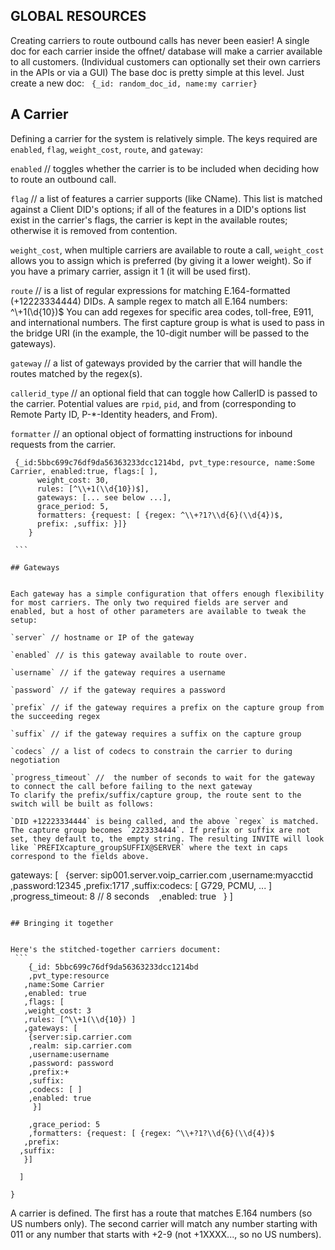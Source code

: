 ## GLOBAL RESOURCES



Creating carriers to route outbound calls has never been easier! A single doc for each carrier inside the offnet/ database will make a carrier available to all customers. (Individual customers can optionally set their own carriers in the APIs or via a GUI)
The base doc is pretty simple at this level. Just create a new doc:
 
`{_id: random_doc_id, name:my carrier}`
 
## A Carrier


Defining a carrier for the system is relatively simple. The keys required are `enabled`, `flag`, `weight_cost`, `route`, and `gateway`:

`enabled` // toggles whether the carrier is to be included when deciding how to route an outbound call.

`flag` //  a list of features a carrier supports (like CName). This list is matched against a Client DID's options; if all of the features in a DID's options list exist in the carrier's flags, the carrier is kept in the available routes; otherwise it is removed from contention.

`weight_cost`, when multiple carriers are available to route a call, `weight_cost` allows you to assign which is preferred (by giving it a lower weight). So if you have a primary carrier, assign it 1 (it will be used first).

`route` // is a list of regular expressions for matching E.164-formatted (+12223334444) DIDs. A sample regex to match all E.164 numbers:
^\\+1(\\d{10})$
You can add regexes for specific area codes, toll-free, E911, and international numbers. The first capture group is what is used to pass in the bridge URI (in the example, the 10-digit number will be passed to the gateways).

`gateway` //  a list of gateways provided by the carrier that will handle the routes matched by the regex(s).

`callerid_type` // an optional field that can toggle how CallerID is passed to the carrier. Potential values are `rpid`, `pid`, and from (corresponding to Remote Party ID, P-*-Identity headers, and From).

`formatter` // an optional object of formatting instructions for inbound requests from the carrier.
```
 {_id:5bbc699c76df9da56363233dcc1214bd, pvt_type:resource, name:Some Carrier, enabled:true, flags:[ ], 
      weight_cost: 30,
      rules: [^\\+1(\\d{10})$],
      gateways: [... see below ...],
      grace_period: 5,
      formatters: {request: [ {regex: ^\\+?1?\\d{6}(\\d{4})$,
      prefix: ,suffix: }]}
    }
    
 ```

## Gateways


Each gateway has a simple configuration that offers enough flexibility for most carriers. The only two required fields are server and enabled, but a host of other parameters are available to tweak the setup:

`server` // hostname or IP of the gateway 

`enabled` // is this gateway available to route over.

`username` // if the gateway requires a username

`password` // if the gateway requires a password

`prefix` // if the gateway requires a prefix on the capture group from the succeeding regex

`suffix` // if the gateway requires a suffix on the capture group

`codecs` // a list of codecs to constrain the carrier to during negotiation

`progress_timeout` //  the number of seconds to wait for the gateway to connect the call before failing to the next gateway
To clarify the prefix/suffix/capture group, the route sent to the switch will be built as follows:

`DID +12223334444` is being called, and the above `regex` is matched. The capture group becomes `2223334444`. If prefix or suffix are not set, they default to, the empty string. The resulting INVITE will look like `PREFIXcapture_groupSUFFIX@SERVER` where the text in caps correspond to the fields above.

```
gateways: [
  {server: sip001.server.voip_carrier.com 
   ,username:myacctid 
   ,password:12345
   ,prefix:1717
   ,suffix:codecs: [ G729, PCMU, ... ] 
   ,progress_timeout: 8 // 8 seconds
   ,enabled: true
  }
]
```

## Bringing it together


Here's the stitched-together carriers document:
 ```
    {_id: 5bbc699c76df9da56363233dcc1214bd   
    ,pvt_type:resource
   ,name:Some Carrier
   ,enabled: true
   ,flags: [
   ,weight_cost: 3
   ,rules: [^\\+1(\\d{10}) ]
   ,gateways: [  
    {server:sip.carrier.com
    ,realm: sip.carrier.com
    ,username:username
    ,password: password
    ,prefix:+
    ,suffix: 
    ,codecs: [ ]
    ,enabled: true
     }]
    
    ,grace_period: 5
    ,formatters: {request: [ {regex: ^\\+?1?\\d{6}(\\d{4})$
   ,prefix: 
  ,suffix:
   }]
  
  ]

}
```
 
A carrier is defined. The first has a route that matches E.164 numbers (so US numbers only). The second carrier will match any number starting with 011 or any number that starts with +2-9 (not +1XXXX..., so no US numbers).
 
 
